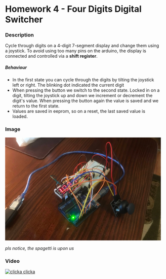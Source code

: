 # Homework 4 - Four Digits Digital Switcher

### Description

Cycle through digits on a 4-digit 7-segment display and change
them using a joystick. To avoid using too many pins on the arduino,
the display is connected and controlled via a **shift register**.

##### Behaviour

* In the first state you can cycle through the digits by tilting the joystick
  left or right. The blinking dot indicated the current digit
* When pressing the button we switch to the second state. Locked in on a digit,
  tilting the joystick up and down we increment or decrement the digit's value.
  When pressing the button again the value is saved and we return to the first state.
* Values are saved in eeprom, so on a reset, the last saved value is loaded.

### Image

![Waa digits](digits.jpg)

_pls notice, the spagetti is upon us_

### Video

<a href="https://youtu.be/R1u8NYwtuow" target="_blank">
  <img src="https://img.youtube.com/vi/R1u8NYwtuow/0.jpg" alt="clicka clicka"></img>
</a>
